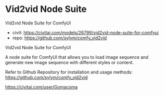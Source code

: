 Vid2vid Node Suite
========================
Vid2vid Node Suite for ComfyUI
* civit: https://civitai.com/models/26799/vid2vid-node-suite-for-comfyui
* repo: https://github.com/sylym/comfy_vid2vid

Vid2vid Node Suite for ComfyUI

A node suite for ComfyUI that allows you to load image sequence and generate new image sequence with different styles or content.

Refer to Github Repository for installation and usage methods: https://github.com/sylym/comfy_vid2vid

https://civitai.com/user/Gomacoma

